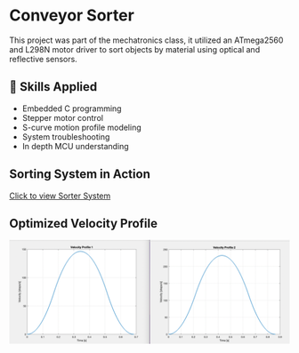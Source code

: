 # Conveyor Sorter

This project was part of the mechatronics class, it utilized an ATmega2560 and L298N motor driver to sort objects by material using optical and reflective sensors.

## 🚀 Skills Applied
- Embedded C programming
- Stepper motor control
- S-curve motion profile modeling
- System troubleshooting
- In depth MCU understanding

## Sorting System in Action
[Click to view Sorter System](IMG_1470.mov)

<!--## S-Curve Motion Code
[Click to view S-Curve Motion Code](stepper_acceleration.m)-->

## Optimized Velocity Profile
![Click to view velocity profile](velocity_profiles.png)

